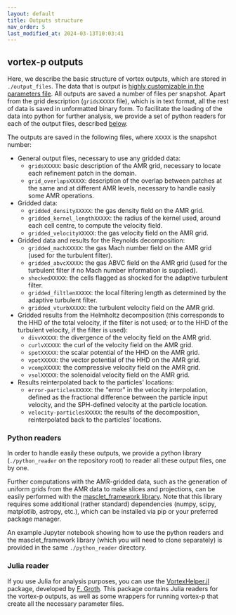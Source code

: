 ```yaml
---
layout: default
title: Outputs structure
nav_order: 5
last_modified_at: 2024-03-13T10:03:41
---
```


## vortex-p outputs
Here, we describe the basic structure of vortex outputs, which are stored in `./output_files`. The data that is output is [highly customizable in the parameters file](set_parameters#output-customisation-block). All outputs are saved a number of files per snapshot. Apart from the grid description (`gridsXXXXX` file), which is in text format, all the rest of data is saved in unformatted binary form. To facilitate the loading of the data into python for further analysis, we provide a set of python readers for each of the output files, described [below](#python-readers).

The outputs are saved in the following files, where `XXXXX` is the snapshot number:

- General output files, necessary to use any gridded data:
    - `gridsXXXXX`: basic description of the AMR grid, necessary to locate each refinement patch in the domain. 
    - `grid_overlapsXXXXX`: description of the overlap between patches at the same and at different AMR levels, necessary to handle easily some AMR operations.
- Gridded data:
    - `gridded_densityXXXXX`: the gas density field on the AMR grid.
    - `gridded_kernel_lengthXXXXX`: the radius of the kernel used, around each cell centre, to compute the velocity field.
    - `gridded_velocityXXXXX`: the gas velocity field on the AMR grid.
- Gridded data and results for the Reynolds decomposition:
    - `gridded_machXXXXX`: the gas Mach number field on the AMR grid (used for the turbulent filter).
    - `gridded_abvcXXXXX`: the gas ABVC field on the AMR grid (used for the turbulent filter if no Mach number information is supplied).
    - `shockedXXXXX`: the cells flagged as shocked for the adaptive turbulent filter.
    - `gridded_filtlenXXXXX`: the local filtering length as determined by the adaptive turbulent filter.
    - `gridded_vturbXXXXX`: the turbulent velocity field on the AMR grid.
- Gridded results from the Helmholtz decomposition (this corresponds to the HHD of the total velocity, if the filter is not used; or to the HHD of the turbulent velocity, if the filter is used):
    - `divvXXXXX`: the divergence of the velocity field on the AMR grid.
    - `curlvXXXXX`: the curl of the velocity field on the AMR grid.
    - `spotXXXXX`: the scalar potential of the HHD on the AMR grid.
    - `vpotXXXXX`: the vector potential of the HHD on the AMR grid.
    - `vcompXXXXX`: the compressive velocity field on the AMR grid.
    - `vsolXXXXX`: the solenoidal velocity field on the AMR grid.
- Results reinterpolated back to the particles' locations:
    - `error-particlesXXXXX`: the "error" in the velocity interpolation, defined as the fractional difference between the particle input velocity, and the SPH-defined velocity at the particle location.
    - `velocity-particlesXXXXX`: the results of the decomposition, reinterpolated back to the particles' locations.

### Python readers
In order to handle easily these outputs, we provide a python library (`./python_reader` on the repository root) to reader all these output files, one by one.

Further computations with the AMR-gridded data, such as the generation of uniform grids from the AMR data to make slices and projections, can be easily performed with the [masclet_framework library](https://github.com/dvallesp/masclet_framework). Note that this library requires some additional (rather standard) dependencies (numpy, scipy, matplotlib, astropy, etc.), which can be installed via pip or your preferred package manager.

An example Jupyter notebook showing how to use the python readers and the masclet_framework library (which you will need to clone separately) is provided in the same `./python_reader` directory.

### Julia reader 

If you use Julia for analysis purposes, you can use the [VortexHelper.jl](https://github.com/fgroth/VortexHelper.jl) package, developed by [F. Groth](https://github.com/fgroth). This package contains Julia readers for the vortex-p outputs, as well as some wrappers for running vortex-p that create all the necessary parameter files.